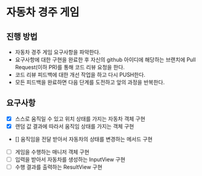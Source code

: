 # 자동차 경주 게임
## 진행 방법
* 자동차 경주 게임 요구사항을 파악한다.
* 요구사항에 대한 구현을 완료한 후 자신의 github 아이디에 해당하는 브랜치에 Pull Request(이하 PR)를 통해 코드 리뷰 요청을 한다.
* 코드 리뷰 피드백에 대한 개선 작업을 하고 다시 PUSH한다.
* 모든 피드백을 완료하면 다음 단계를 도전하고 앞의 과정을 반복한다.

## 요구사항
- [x] 스스로 움직일 수 있고 위치 상태를 가지는 자동차 객체 구현
- [x] 랜덤 값 결과에 따라서 움직임 상태를 가지는 객체 구현
- [] 움직임을 전달 받아서 자동차의 상태를 변경하는 메서드 구현
- [ ] 게임을 수행하는 매니저 객체 구현
- [ ] 입력을 받아서 자동차를 생성하는 InputView 구현
- [ ] 수행 결과를 출력하는 ResultView 구현
